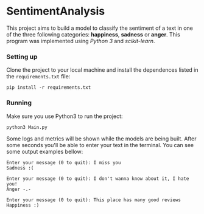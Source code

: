 # SentimentAnalysis
This project aims to build a model to classify the sentiment of a text in one of the three following categories: **happiness**, **sadness** or **anger**. This program was implemented using *Python 3* and *scikit-learn*.

### Setting up
Clone the project to your local machine and install the dependences listed in the `requirements.txt` file:
```
pip install -r requirements.txt
```

### Running
Make sure you use Python3 to run the project:
```
python3 Main.py
```

Some logs and metrics will be shown while the models are being built. After some seconds you'll be able to enter your text in the terminal. You can see some output examples bellow:

```
Enter your message (0 to quit): I miss you
Sadness :(

Enter your message (0 to quit): I don't wanna know about it, I hate you!
Anger -.-

Enter your message (0 to quit): This place has many good reviews
Happiness :)
```
